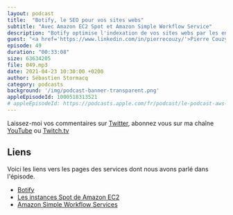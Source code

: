 ```yaml
---
layout: podcast
title:  "Botify, le SEO pour vos sites webs"
subtitle: "Avec Amazon EC2 Spot et Amazon Simple Workflow Service"
description: "Botify optimise l'indexation de vos sites webs par les engins de recherche. En crawlant votre site et appliquant des traitements sur la donnée, le but est de rendre votre site à gros traffic visible de Google.  Savez-vous que Google n'indexe que 30-40% de votre site ? Botify s'assure que les parties relevantes de votre site soient correctement indexés.  FNAC, GitHub, GlassDoor, Expedia font partie des sites qui utilisent cette technologie. Comment ca marche ? Comment utilisent-ils les technologies AWS à cette fin ? On parle de Amazon EC2 spot instances et de Amazon Simple Workflow Service, entre autres."
guest: "<a href='https://www.linkedin.com/in/pierrecouzy/'>Pierre Couzy</a>, CTO, Botify, et <a href='https://www.linkedin.com/in/guillaumedauvin/'>Guillaume Dauvin</a>, Sr Infrastructure Engineer, Botify"
episode: 49
duration: "00:33:08"
size: 63634205
file: 049.mp3
date: 2021-04-23 10:30:00 +0200
author: Sébastien Stormacq
category: podcasts
background: '/img/podcast-banner-transparent.png'
appleEpisodeId: 1000518313521
# appleEpisodeId: https://podcasts.apple.com/fr/podcast/le-podcast-aws-en-français/id1452118442
---
```


Laissez-moi vos commentaires sur [Twitter](https://twitter.com/sebsto), abonnez vous sur ma chaîne [YouTube](https://www.youtube.com/sebsto) ou [Twitch.tv](https://www.twitch.tv/sebAWS)

## Liens

Voici les liens vers les pages des services dont nous avons parlé dans l'épisode.

- [Botify](https://www.botify.com/)
- [Les instances Spot de Amazon EC2](https://aws.amazon.com/fr/ec2/spot)
- [Amazon Simple Workflow Services](https://aws.amazon.com/fr/swf/?nc1=h_ls)